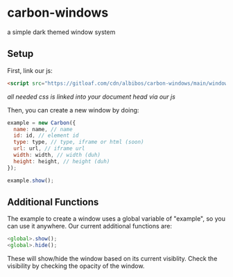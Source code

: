 # carbon-windows
a simple dark themed window system

## Setup
First, link our js:
```html
<script src="https://gitloaf.com/cdn/albibos/carbon-windows/main/window.min.js"></script>
```
*all needed css is linked into your document head via our js*

Then, you can create a  new window by doing:
```js
example = new Carbon({
  name: name, // name
  id: id, // element id
  type: type, // type, iframe or html (soon)
  url: url, // iframe url
  width: width, // width (duh)
  height: height, // height (duh)
});

example.show();
```

## Additional Functions
The example to create a window uses a global variable of "example", so you can use it anywhere.
Our current additional functions are:
```js
<global>.show();
<global>.hide();
```
These will show/hide the window based on its current visiblity. Check the visibility by checking the opacity of the window.
